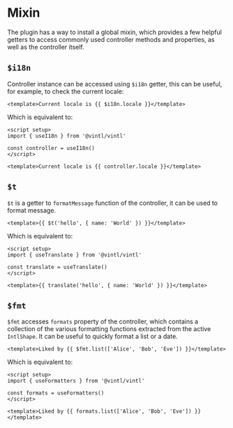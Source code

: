 # Mixin

The plugin has a way to install a global mixin, which provides a few helpful
getters to access commonly used controller methods and properties, as well as
the controller itself.

## `$i18n`

Controller instance can be accessed using `$i18n` getter, this can be useful,
for example, to check the current locale:

```vue
<template>Current locale is {{ $i18n.locale }}</template>
```

Which is equivalent to:

```vue
<script setup>
import { useI18n } from '@vintl/vintl'

const controller = useI18n()
</script>

<template>Current locale is {{ controller.locale }}</template>
```

## `$t`

`$t` is a getter to `formatMessage` function of the controller, it can be used
to format message.

```vue
<template>{{ $t('hello', { name: 'World' }) }}</template>
```

Which is equivalent to:

```vue
<script setup>
import { useTranslate } from '@vintl/vintl'

const translate = useTranslate()
</script>

<template>{{ translate('hello', { name: 'World' }) }}</template>
```

## `$fmt`

`$fmt` accesses `formats` property of the controller, which contains a
collection of the various formatting functions extracted from the active
`IntlShape`. It can be useful to quickly format a list or a date.

```vue
<template>Liked by {{ $fmt.list(['Alice', 'Bob', 'Eve']) }}</template>
```

Which is equivalent to:

```vue
<script setup>
import { useFormatters } from '@vintl/vintl'

const formats = useFormatters()
</script>

<template>Liked by {{ formats.list(['Alice', 'Bob', 'Eve']) }}</template>
```
